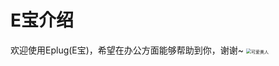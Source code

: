 # E宝介绍

欢迎使用Eplug(E宝)，希望在办公方面能够帮助到你，谢谢~
<img src="https://img.alicdn.com/imgextra/i3/533062069/O1CN01JsGl0e1R9eAoTDszf_!!533062069.jpg" alt="可爱美人" style="zoom:50%;" />

